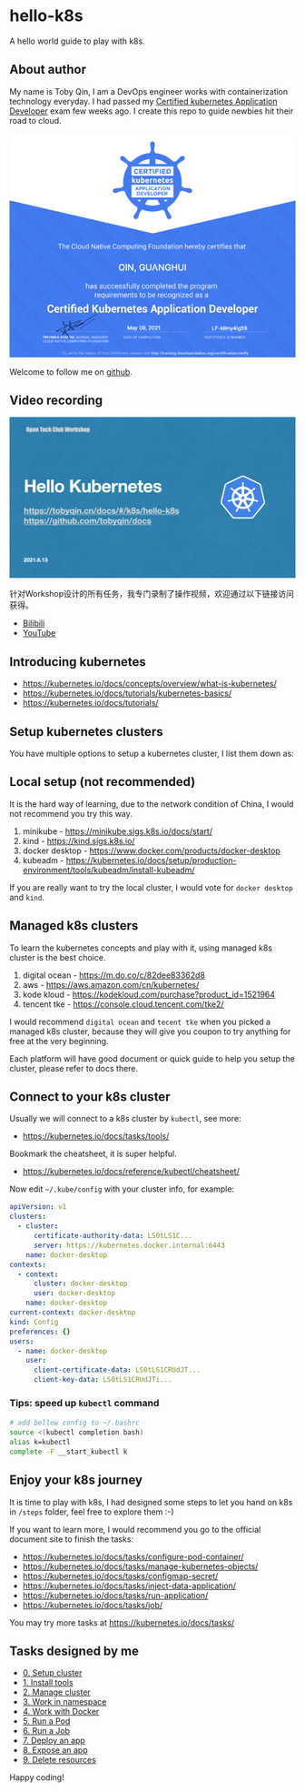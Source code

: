 # hello-k8s

A hello world guide to play with k8s.

## About author

My name is Toby Qin, I am a DevOps engineer works with containerization technology everyday. I had passed my [Certified kubernetes Application Developer](https://www.cncf.io/certification/ckad/) exam few weeks ago. I create this repo to guide newbies hit their road to cloud.

![ckad](images/ckad.png)

Welcome to follow me on [github](https://github.com/tobyqin).

## Video recording

![workshop](images/workshop-intro.png)

针对Workshop设计的所有任务，我专门录制了操作视频，欢迎通过以下链接访问获得。

- [Bilibili](https://www.bilibili.com/video/BV1UK4y137BV/)
- [YouTube](https://youtu.be/Nzee55a1BLs)

## Introducing kubernetes

- https://kubernetes.io/docs/concepts/overview/what-is-kubernetes/
- https://kubernetes.io/docs/tutorials/kubernetes-basics/
- https://kubernetes.io/docs/tutorials/

## Setup kubernetes clusters

You have multiple options to setup a kubernetes cluster, I list them down as:

## Local setup (not recommended)

It is the hard way of learning, due to the network condition of China, I would not recommend you try this way.

1. minikube - https://minikube.sigs.k8s.io/docs/start/
2. kind - https://kind.sigs.k8s.io/
3. docker desktop - https://www.docker.com/products/docker-desktop
4. kubeadm - https://kubernetes.io/docs/setup/production-environment/tools/kubeadm/install-kubeadm/

If you are really want to try the local cluster, I would vote for `docker desktop` and `kind`.

## Managed k8s clusters

To learn the kubernetes concepts and play with it, using managed k8s cluster is the best choice.

1. digital ocean - https://m.do.co/c/82dee83362d8
2. aws - https://aws.amazon.com/cn/kubernetes/
3. kode kloud - https://kodekloud.com/purchase?product_id=1521964
4. tencent tke - https://console.cloud.tencent.com/tke2/

I would recommend `digital ocean` and `tecent tke` when you picked a managed k8s cluster, because they will give you coupon to try anything for free at the very beginning.

Each platform will have good document or quick guide to help you setup the cluster, please refer to docs there.

## Connect to your k8s cluster

Usually we will connect to a k8s cluster by `kubectl`, see more:

- https://kubernetes.io/docs/tasks/tools/

Bookmark the cheatsheet, it is super helpful.

- https://kubernetes.io/docs/reference/kubectl/cheatsheet/

Now edit `~/.kube/config` with your cluster info, for example:

```yaml
apiVersion: v1
clusters:
  - cluster:
      certificate-authority-data: LS0tLS1C...
      server: https://kubernetes.docker.internal:6443
    name: docker-desktop
contexts:
  - context:
      cluster: docker-desktop
      user: docker-desktop
    name: docker-desktop
current-context: docker-desktop
kind: Config
preferences: {}
users:
  - name: docker-desktop
    user:
      client-certificate-data: LS0tLS1CRUdJT...
      client-key-data: LS0tLS1CRUdJTi...
```

### Tips: speed up `kubectl` command

```bash
# add bellow config to ~/.bashrc
source <(kubectl completion bash)
alias k=kubectl
complete -F __start_kubectl k
```

## Enjoy your k8s journey

It is time to play with k8s, I had designed some steps to let you hand on k8s in `/steps` folder, feel free to explore them :-)

If you want to learn more, I would recommend you go to the official document site to finish the tasks:

- https://kubernetes.io/docs/tasks/configure-pod-container/
- https://kubernetes.io/docs/tasks/manage-kubernetes-objects/
- https://kubernetes.io/docs/tasks/configmap-secret/
- https://kubernetes.io/docs/tasks/inject-data-application/
- https://kubernetes.io/docs/tasks/run-application/
- https://kubernetes.io/docs/tasks/job/

You may try more tasks at https://kubernetes.io/docs/tasks/

## Tasks designed by me

- [0. Setup cluster](k8s/steps/0.%20setup%20cluster.md)
- [1. Install tools](k8s/steps/1.%20install%20tools.md)
- [2. Manage cluster](k8s/steps/2.%20manage%20a%20cluster.md)
- [3. Work in namespace](k8s/steps/3.%20work%20in%20namespace.md)
- [4. Work with Docker](k8s/steps/4.%20work%20with%20docker.md)
- [5. Run a Pod](k8s/steps/5.%20run%20a%20pod.md)
- [6. Run a Job](k8s/steps/6.%20run%20a%20job.md)
- [7. Deploy an app](k8s/steps/7.%20deploy%20an%20app.md)
- [8. Expose an app](k8s/steps/8.%20expose%20an%20app.md)
- [9. Delete resources](k8s/steps/9.%20delete%20resources.md)

Happy coding!
